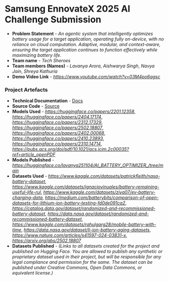# Samsung EnnovateX 2025 AI Challenge Submission

- **Problem Statement** - *An agentic system that intelligently optimizes battery usage for a target application, operating
fully on-device, with no reliance on cloud computation. Adaptive, modular, and context-aware,
ensuring the target application continues to function effectively while maximizing battery life.*
- **Team name** - *Tech Sheroes*
- **Team members (Names)** - *Lavanya Arora*, *Aishwarya Singh*, *Navya Jain*, *Shreya Kathuria* 
- **Demo Video Link** - *https://www.youtube.com/watch?v=03M4po6qgsc*


### Project Artefacts

- **Technical Documentation** - [Docs](docs)
- **Source Code** - [Source](src) 
- **Models Used** - *https://huggingface.co/papers/2201.12358*, *https://huggingface.co/papers/2404.17174*, *https://huggingface.co/papers/2312.17329*, *https://huggingface.co/papers/2502.18807*, *https://huggingface.co/papers/2402.00068*, *https://huggingface.co/papers/2410.23893*, *https://huggingface.co/papers/2310.14714*, *https://pubs.acs.org/doi/pdf/10.1021/acs.jcim.2c00035?ref=article_openPDF*
- **Models Published** - *https://huggingface.co/lavanya251104/AI_BATTERY_OPTIMIZER_/tree/main*
- **Datasets Used** - *https://www.kaggle.com/datasets/patrickfleith/nasa-battery-dataset*, *https://www.kaggle.com/datasets/ignaciovinuales/battery-remaining-useful-life-rul*, *https://www.kaggle.com/datasets/ziya07/ev-battery-charging-data*, *https://medium.com/batterybits/comparison-of-open-datasets-for-lithium-ion-battery-testing-fd0de091ca2*, *https://catalog.data.gov/dataset/randomized-and-recommissioned-battery-dataset*, *https://data.nasa.gov/dataset/randomized-and-recommissioned-battery-dataset*, *https://www.kaggle.com/datasets/rahulgarg28/mobile-battery-with-time*, *https://data.nasa.gov/dataset/li-ion-battery-aging-datasets*, *https://www.nature.com/articles/s41597-024-03831-x*, *https://arxiv.org/abs/2502.18807*
- **Datasets Published** - *(Links to all datasets created for the project and published on Hugging Face. You are allowed to publish any synthetic or proprietary dataset used in their project, but will be responsible for any legal compliance and permission for the same. The dataset can be published under Creative Commons, Open Data Commons, or equivalent license.)*
